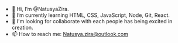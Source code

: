 - 👋 Hi, I’m @NatusyaZira.
- 🌱 I’m currently learning HTML, CSS, JavaScript, Node, Git, React.
- 💞️ I'm looking for collaborate with each people has being excited in creation. 
- 📫 How to reach me: Natusya.zira@outlook.com

<!---
NatusyaZira/NatusyaZira is a ✨ special ✨ repository because its `README.md` (this file) appears on your GitHub profile.
You can click the Preview link to take a look at your changes.
--->
